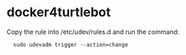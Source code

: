 # docker4turtlebot

Copy the rule into /etc/udev/rules.d and run the command:
```
  sudo udevadm trigger --action=change
```
